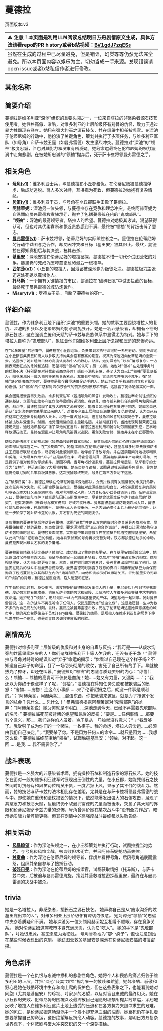# 蔓德拉
页面版本:v3
 

| :warning: 注意！本页面是利用LLM阅读总结明日方舟剧情原文生成，具体方法请看repo的PR history或者b站视频：[BV1gdJ7zqESe](https://www.bilibili.com/video/BV1gdJ7zqESe/)         |
|:----------------------------|
| 虽然在生成的过程中已尽量避免，但是错误，幻觉等等仍然无法完全避免。所以本页面内容以娱乐为主，切勿当成一手来源。发现错误请open issue或者b站私信作者进行修改。|



## 其他名称

## 简要介绍
蔓德拉是维多利亚“深池”组织的重要头领之一，一位来自塔拉的非感染者源石技艺使用者。她性格高傲、冷酷，对维多利亚的上层阶级怀有刻骨的仇恨，致力于通过暴力推翻现有秩序。她拥有强大的石之源石技艺，并在组织中担任指挥官。在深池于伦蒂尼姆的行动中，她扮演了关键角色，策划并执行了多项任务，与维多利亚军队（如号角）和萨卡兹王庭（如曼弗雷德）发生激烈冲突。蔓德拉对“深池”的“领袖”极度忠诚，但也对其能力和决策有所质疑。她的命运最终在伦蒂尼姆的权力漩涡中走向悲剧，在被她所忠诚的“领袖”抛弃后，死于萨卡兹将领曼弗雷德之手。
## 相关角色
-   **[号角](char_4039_horn.md)([v1](../chars/char_4039_horn.md))**：维多利亚士兵，与蔓德拉在小丘郡结仇。在伦蒂尼姆被蔓德拉俘虏，后成功逃脱。两人多次对峙，互相视为死敌，但蔓德拉对她抱有复杂情绪。
-   **[风笛](char_222_bpipe.md)([v1](../chars/char_222_bpipe.md))**：维多利亚干员，与号角在小丘郡联手击败了蔓德拉。
-   **阿赫茉妮**：深池另一位头领，与蔓德拉存在竞争和理念冲突。最终阿赫茉妮为自保而向曼弗雷德和贵族示好，抛弃了包括蔓德拉在内的“鬼魂部队”。
-   **“领袖”**：深池的最高领导者，塔拉人的希望。蔓德拉对她极其忠诚，渴望获得认可，但也对其优柔寡断和靠近贵族感到不满。最终被“领袖”的背叛击碎了意志。
-   **[曼弗雷德](extended_char_man_fu_lei_de.md)([v1](../chars/extended_char_man_fu_lei_de.md))**：萨卡兹将领，伦蒂尼姆的实际掌控者之一。蔓德拉在伦蒂尼姆的行动中试图与之合作，却又因冲突和目标（基里安）被其阻止。最终，蔓德拉在得知真相后与其决战，被其击杀。
-   **基里安**：深池安插在伦蒂尼姆的塔拉密探，蔓德拉不惜一切代价试图营救的对象。基里安的死成为压垮蔓德拉的最后一根稻草。
-   **[西尔莎](extended_char_xi_er_sha.md)([v1](../chars/extended_char_xi_er_sha.md))**：小丘郡的塔拉人，因泄密被深池作为叛徒处决。蔓德拉极力主张迅速处死她以震慑他人。
-   **托马斯**：一个拥有关键情报的市民，蔓德拉在“破碎日冕”中试图拦截的目标，最终死于曼弗雷德的城防炮轰炸。
-   **[Misery](char_615_acspec.md)([v1](../chars/char_615_acspec.md))**：罗德岛干员，目睹了蔓德拉的死亡。
## 详细介绍
蔓德拉，作为维多利亚地下组织“深池”的重要头领，她的故事主要围绕塔拉人的复仇、深池的扩张以及伦蒂尼姆的复杂局势展开。她是一名非感染者，却拥有不俗的源石技艺，这在强调血统和天赋的萨卡兹与贵族体系中显得尤为特别。她与手下的塔拉人自称为“鬼魂部队”，象征着他们被维多利亚上层所忽视和压迫的悲惨命运。

    在“风暴瞭望”的剧情中，蔓德拉在小丘郡活跃，负责策划和执行深池的一系列行动。她对于深池在小丘郡召集贵族和商人以争取支持的集会抱有极高的期望，视其为深池迈向伦蒂尼姆的重要一步。这显示了她对组织目标的高度认同和个人的野心。然而，她对深池的“领袖”情感复杂，一方面表现出狂热的忠诚和追随，渴望得到“领袖”的认可；另一方面，她也对“领袖”在处理事务时的犹豫不决（特别是在对待泄密者西尔莎时）感到不满和轻蔑，甚至认为自己比“领袖”更具决断力。她与深池另一位头领阿赫茉妮关系紧张，互相看不顺眼，言语间充满嘲讽与竞争。在“领袖”决定处决西尔莎时，蔓德拉是那个最坚决催促动手的人，她认为这关乎权威的树立和对叛徒的震慑，对“领袖”的仁慈和对西尔莎勇气的赞赏感到愤怒和不解，这暴露了她冷酷务实的一面。

    集会因情报泄露而失败后，维多利亚驻军（包括号角和风笛）发动攻击。蔓德拉奉命前往郊区的通讯基站，企图阻止维多利亚向伦蒂尼姆传递消息。在这里，她与前来执行任务的号角和风笛遭遇。战斗中，蔓德拉展现了其强大的石之源石技艺，能够自如地操控石块进行攻防。她直言自己是从“废水沟旁的坟墓里爬出来的人”，对维多利亚上层阶级充满憎恨和复仇的欲望，认为自己有资格踩在这些出身优越的人头上。尽管一度占据上风，但在号角和风笛的默契配合下，蔓德拉最终被击败并受重伤。然而，她凭借顽强的意志重新站起，未被彻底打垮。当她发现阿赫茉妮已经捷足先登，通过通讯基站广播了深池的宣言后，蔓德拉因被利用和抢夺功劳而彻底失控，狂暴地释放源石技艺，最终在混乱中让号角和风笛得以逃脱。虽然失败告终，但她并未在小丘郡殒命。

    随后的剧情集中在伦蒂尼姆（独奏曲和破碎日冕活动）。蔓德拉成为深池在伦蒂尼姆萨迪恩区的地面部队指挥官之一。在“独奏曲”中，她指挥部队在伦蒂尼姆行动，甚至与维多利亚贵族和萨卡兹王庭进行联络或合作，尽管她对此感到厌恶。她俘虏了宿敌号角，并在囚禁期间对她极尽嘲讽和奚落，认为号角作为“弃子”已是强弩之末。尽管言语刻薄，蔓德拉似乎并未严刑拷打号角，而是提供了相对优待的俘虏条件，原因不明。当号角巧妙逃脱后，蔓德拉异常震怒，怒斥看守的士兵为“废物”，并迅速组织了大规模搜捕。她亲自参与追捕，试图通过喊话逼迫号角现身，警告她逃离伦蒂尼姆的后果将极其悲惨。这次搜捕最终失败，号角在第三方帮助下逃脱。

    在“破碎日冕”中，蔓德拉继续在伦蒂尼姆指挥深池部队，负责拦截拥有关键情报的市民托马斯。这次任务再次失败，托马斯被罗德岛救走，蔓德拉对此深感愤怒和自责，对伦蒂尼姆复杂的局势和与各方势力打交道感到厌倦。她对号角恨之入骨，认为当初在小丘郡就该杀了她。在萨迪恩区入口，蔓德拉部队与萨卡兹巡逻队因托马斯发生冲突，尽管她曾试图维系与萨卡兹高层的“默契”，但突发袭击（来自号角和罗德岛）导致冲突升级。曼弗雷德启动城防炮轰炸出入口，蔓德拉部队损失惨重，托马斯丧生。蔓德拉本人也受重伤，一名忠诚的塔拉士兵为掩护她而牺牲，这进一步加深了她对萨卡兹的仇恨，并发誓为死去的同胞复仇。

    身负重伤的蔓德拉随后拜访曼弗雷德，试图“道歉”并确认双方的临时合作关系是否依然有效。曼弗雷德接受了她的道歉，但态度傲慢，要求深池展现“真正的合作诚意”，并提出让深池协助守卫萨卡兹的临时监狱。蔓德拉表面同意，实则暗中策划营救关押在监狱中的塔拉密探基里安，希望以此向“领袖”证明自己的价值。她与前来侦察的号角再次短暂对峙，双方都按捺住动手的冲动，蔓德拉表现出难以名状的复杂情绪。

    蔓德拉带领精锐小队突袭萨卡兹监狱，成功救出了重伤的基里安。在与基里安的短暂交流中，她流露出对伦蒂尼姆的厌恶，渴望与基里安一起回家乡塔拉，以及对“领袖”靠近贵族的担忧。她珍视基里安，认为他比她更有价值。然而，就在她们即将逃离时，曼弗雷德出现并拦截了他们。基里安在随后的战斗中被曼弗雷德杀死。曼弗雷德同时揭露了残忍的真相：阿赫茉妮早已为自保而抛弃了包括蔓德拉及其部队在内的“鬼魂部队”，向他和贵族示好以撇清关系。听到基里安的死讯和“领袖”的背叛，蔓德拉彻底崩溃，陷入绝望和狂怒。

    在生命的最后时刻，身受重伤、法杖损毁的蔓德拉爆发出惊人的力量，用尽最后力气对抗曼弗雷德，发动强大的石像攻击。她痛斥萨卡兹的强大和傲慢，以及塔拉人在维多利亚夹缝中求生的悲哀命运。她拒绝了“领袖”，用尽最后一丝力气爬向基里安的尸体，渴望与他一起回家。她对曼弗雷德说，这一次的战斗不再是听命于任何人，仅仅是因为她“想这么做”，这是她短暂一生中为数不多的为自己而战的时刻。最终，蔓德拉被曼弗雷德击败，死在了伦蒂尼姆这座她深恶痛绝的城市中，她的死亡被罗德岛干员Misery目睹。蔓德拉的结局，是塔拉人在维多利亚复杂局势下挣扎求生的一个缩影，也是对盲目忠诚和被背叛的悲歌。
## 剧情高光
蔓德拉对维多利亚上层阶级的仇恨和对出身的自卑与反抗：“我可是——从废水沟旁的坟墓里爬出来的人！你们这群维多利亚上等人欠我的，还没有还干净！”
    蔓德拉与号角对峙时的嘲讽和对“弃子”命运的揭示：“你看过自己现在这个样子吗？不知道自己弃子的命运，打了一场彻头彻尾的败仗，害死了自己所有的手下。早就被拔光了獠牙，却还在叫嚣。”
    蔓德拉对“领袖”的忠诚与质疑交织的内心：“你懂什么！领袖......领袖的高贵可不仅仅是血统！她......她又有力量，又温柔......”；“我还以为你终于像点样子了呢，“领袖”。”
    蔓德拉在得知任务失败和被欺骗后的愤怒：“废物......废物！连这点小事都......来了伦蒂尼姆之后，就没一件事是顺利的。”；“阿赫茉妮，阿赫茉妮......混蛋东西，你把我骗来这里，就是为了抢这个发言的机会？凭什么......凭什么！”
    曼弗雷德揭露阿赫茉妮对“鬼魂部队”的抛弃：“（阿赫茉妮说）她为何就是不明白......深池走到今天，已经不再需要鬼魂部队的名号。”
    蔓德拉临死前被背叛的绝望和最后的反抗：“要是......任何事情......都要有个意义，那......我们这样的人活着，岂不是从一开始就没有意义？”；“我受够了。我受够了成为你们的一个赌注，一枚棋子。我的命运，塔拉人的命运......必须由我们自己决定。”；“我要杀了你。不是因为任何人的命令......就只是因为......我想这么做。”
    蔓德拉临终前拒绝“领袖”，试图触碰基里安：“领袖，对不起。这一回......是我......我不需要你了。”
## 战斗表现
蔓德拉是一名强大的非感染者术师，拥有操控石块和制造石像的源石技艺。她的技艺在面对一般的维多利亚驻军时展现出压倒性的力量。在小丘郡，她能凭借石之技艺同时对抗号角和风笛两位精英干员，一度占据上风，显示了其不俗的战斗力。然而，她的技艺与萨卡兹的法术相比存在差距，尤其是在与萨卡兹将领曼弗雷德的战斗中。即使她在重伤和法杖损毁的情况下，依然能爆发出强大的石像攻击，展现了其意志力和技艺天赋，但最终仍不敌曼弗雷德的力量而被击杀，突显了其天赋的界限和伦蒂尼姆萨卡兹力量的恐怖。号角曾评价她在某次战斗中“没有全力作战”，暗示她实际力量可能更强，但其在剧情中的高强度战斗最终都以失败告终。
## 相关活动
-   **[风暴瞭望](../stories/main_9.md)**：作为深池头领之一，在小丘郡策划并执行行动，试图拉拢当地势力。与号角和风笛交战，被击败但未死亡，并因阿赫茉妮抢功而失控。
-   **[独奏曲](../stories/story_horn_set_1.md)**：作为深池在伦蒂尼姆的领导者，俘虏并看押号角，后因号角逃脱而震怒，组织并亲自参与了搜捕行动。
-   **[破碎日冕](../stories/main_10.md)**：作为深池在伦蒂尼姆的指挥官，试图获取情报（托马斯），与萨卡兹冲突，后被迫与曼弗雷德周旋。策划并营救塔拉密探基里安，最终在与曼弗雷德的决战中被杀。
## trivia
她是一名塔拉人，非感染者，擅长石之源石技艺。
    她声称自己是从“废水沟旁的坟墓里爬出来的人”，对维多利亚上层阶级怀有深切的恨意。
    她对深池“领袖”的忠诚中夹杂着质疑和不满。
    她与深池另一位头领阿赫茉妮互相看不顺眼，存在竞争关系。
    她对伦蒂尼姆这座城市本身充满厌恶，认为它“吃人”。
    她的手下是“鬼魂部队”，对她很忠诚，甚至愿意为她牺牲。
    号角曾称她为“那个疯子”，但也注意到她在某些时候表现出的克制。
    她试图营救的基里安是深池在伦蒂尼姆安插的塔拉密探。
## 角色点评
蔓德拉是一个在仇恨与忠诚中挣扎的悲剧性角色。她将个人和民族的痛苦归咎于维多利亚的上层，并把“深池”及其“领袖”视为唯一的救赎和希望。她的冷酷、骄傲和野心是她在残酷环境中生存和向上爬的保护色，但在这些表象之下，也能看到她对同胞（尤其是基里安）的珍视、对家乡的渴望，以及对盲目忠诚的最终幻灭。她在小丘郡的失败、伦蒂尼姆的困境以及最终被自己追随的理想所抛弃的命运，深刻地反映了塔拉人在维多利亚这片土地上遭受的压迫和在各方势力夹缝中求生的艰难。她的死亡，是伦蒂尼姆这场漩涡中一个渺小却充满血泪的注脚，她至死仍在挣扎着想要掌握自己的命运，这份绝望与反抗令人动容。蔓德拉的故事，是明日方舟复杂世界观下，个体悲剧与宏大冲突交织的又一个深刻描绘。